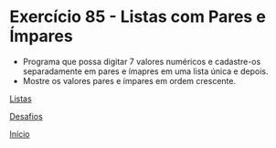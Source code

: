 # Exercício 85 - Listas com Pares e Ímpares

- Programa que possa digitar 7 valores numéricos e cadastre-os separadamente em pares e ímapres em uma lista única e depois.
- Mostre os valores pares e ímpares em ordem crescente.

[Listas]()

[Desafios](https://github.com/NandesLima/python-codigos/tree/master/desafios)

[Início](https://github.com/NandesLima/python-codigos)